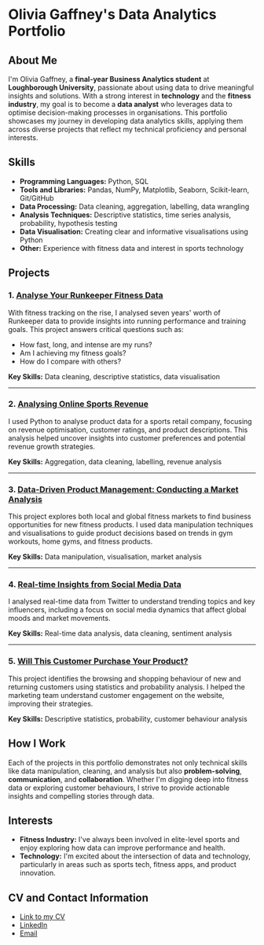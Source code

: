 # Olivia Gaffney's Data Analytics Portfolio

## About Me

I'm Olivia Gaffney, a **final-year Business Analytics student** at **Loughborough University**, passionate about using data to drive meaningful insights and solutions. With a strong interest in **technology** and the **fitness industry**, my goal is to become a **data analyst** who leverages data to optimise decision-making processes in organisations. This portfolio showcases my journey in developing data analytics skills, applying them across diverse projects that reflect my technical proficiency and personal interests.

## Skills

- **Programming Languages:** Python, SQL
- **Tools and Libraries:** Pandas, NumPy, Matplotlib, Seaborn, Scikit-learn, Git/GitHub
- **Data Processing:** Data cleaning, aggregation, labelling, data wrangling
- **Analysis Techniques:** Descriptive statistics, time series analysis, probability, hypothesis testing
- **Data Visualisation:** Creating clear and informative visualisations using Python
- **Other:** Experience with fitness data and interest in sports technology

## Projects

### 1. [Analyse Your Runkeeper Fitness Data](https://github.com/oliviagaffney/oliviagaffney-data-portfolio/blob/main/Analyze%20Your%20Runkeeper%20Fitness%20Data/notebooks/analysis.ipynb)
With fitness tracking on the rise, I analysed seven years' worth of Runkeeper data to provide insights into running performance and training goals. This project answers critical questions such as:
- How fast, long, and intense are my runs?
- Am I achieving my fitness goals?
- How do I compare with others?

**Key Skills:** Data cleaning, descriptive statistics, data visualisation

---

### 2. [Analysing Online Sports Revenue](link-to-project)
I used Python to analyse product data for a sports retail company, focusing on revenue optimisation, customer ratings, and product descriptions. This analysis helped uncover insights into customer preferences and potential revenue growth strategies.

**Key Skills:** Aggregation, data cleaning, labelling, revenue analysis

---

### 3. [Data-Driven Product Management: Conducting a Market Analysis](link-to-project)
This project explores both local and global fitness markets to find business opportunities for new fitness products. I used data manipulation techniques and visualisations to guide product decisions based on trends in gym workouts, home gyms, and fitness products.

**Key Skills:** Data manipulation, visualisation, market analysis

---

### 4. [Real-time Insights from Social Media Data](link-to-project)
I analysed real-time data from Twitter to understand trending topics and key influencers, including a focus on social media dynamics that affect global moods and market movements.

**Key Skills:** Real-time data analysis, data cleaning, sentiment analysis

---

### 5. [Will This Customer Purchase Your Product?](link-to-project)
This project identifies the browsing and shopping behaviour of new and returning customers using statistics and probability analysis. I helped the marketing team understand customer engagement on the website, improving their strategies.

**Key Skills:** Descriptive statistics, probability, customer behaviour analysis

## How I Work

Each of the projects in this portfolio demonstrates not only technical skills like data manipulation, cleaning, and analysis but also **problem-solving**, **communication**, and **collaboration**. Whether I'm digging deep into fitness data or exploring customer behaviours, I strive to provide actionable insights and compelling stories through data.

## Interests

- **Fitness Industry:** I've always been involved in elite-level sports and enjoy exploring how data can improve performance and health.
- **Technology:** I'm excited about the intersection of data and technology, particularly in areas such as sports tech, fitness apps, and product innovation.

## CV and Contact Information

- [Link to my CV](link-to-cv)
- [LinkedIn](link-to-linkedin)
- [Email](mailto:olivia@example.com)
